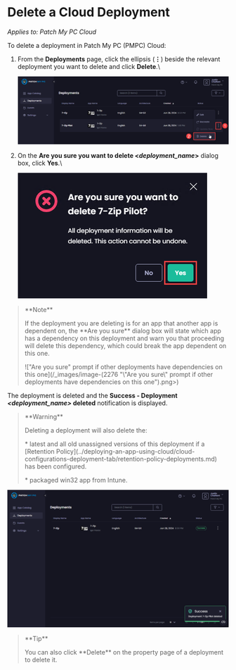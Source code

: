 # Delete a Cloud Deployment

_Applies to: Patch My PC Cloud_

To delete a deployment in Patch My PC (PMPC) Cloud:

1.  From the **Deployments** page, click the ellipsis (**⋮**) beside the relevant deployment you want to delete and click **Delete**.\


    ![Clicking the ellipsis beside a deployment and selecting "Delete"](/_images/image-(1684).png "Clicking the ellipsis beside a deployment and selecting “Delete”")


2.  On the **Are you sure you want to delete <**_**deployment\_name**_**>** dialog box, click **Yes**.\


    ![](/_images/image-(869).png)



<blockquote class="wp-block-quote">
<p>**Note**</p>
<p>If the deployment you are deleting is for an app that another app is dependent on, the **Are you sure** dialog box will state which app has a dependency on this deployment and warn you that proceeding will delete this dependency, which could break the app dependent on this one.</p>
<p>!["Are you sure" prompt if other deployments have dependencies on this one](/_images/image-(2276 "\"Are you sure\" prompt if other deployments have dependencies on this one").png>)</p>
</blockquote>

The deployment is deleted and the **Success - Deployment&#x20;**_**\<deployment\_name>**_**&#x20;deleted** notification is displayed.

<blockquote class="wp-block-quote">
<p>**Warning**</p>
<p>Deleting a deployment will also delete the:</p>
<p>* latest and all old unassigned versions of this deployment if a [Retention Policy](../deploying-an-app-using-cloud/cloud-configurations-deployment-tab/retention-policy-deployments.md) has been configured.</p>
<p>* packaged win32 app from Intune.</p>
</blockquote>

![](/_images/image-(1685).png)

<blockquote class="wp-block-quote">
<p>**Tip**</p>
<p>You can also click **Delete** on the property page of a deployment to delete it.</p>
</blockquote>